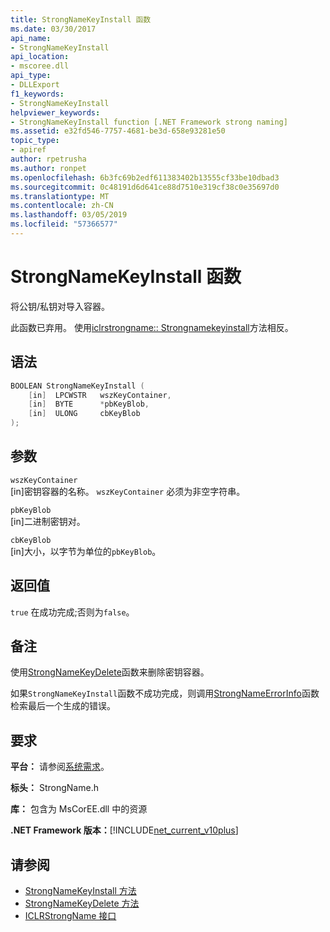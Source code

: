 ```yaml
---
title: StrongNameKeyInstall 函数
ms.date: 03/30/2017
api_name:
- StrongNameKeyInstall
api_location:
- mscoree.dll
api_type:
- DLLExport
f1_keywords:
- StrongNameKeyInstall
helpviewer_keywords:
- StrongNameKeyInstall function [.NET Framework strong naming]
ms.assetid: e32fd546-7757-4681-be3d-658e93281e50
topic_type:
- apiref
author: rpetrusha
ms.author: ronpet
ms.openlocfilehash: 6b3fc69b2edf611383402b13555cf33be10dbad3
ms.sourcegitcommit: 0c48191d6d641ce88d7510e319cf38c0e35697d0
ms.translationtype: MT
ms.contentlocale: zh-CN
ms.lasthandoff: 03/05/2019
ms.locfileid: "57366577"
---
```

# <a name="strongnamekeyinstall-function"></a>StrongNameKeyInstall 函数

将公钥/私钥对导入容器。

此函数已弃用。 使用[iclrstrongname:: Strongnamekeyinstall](../hosting/iclrstrongname-strongnamekeyinstall-method.md)方法相反。

## <a name="syntax"></a>语法

```cpp
BOOLEAN StrongNameKeyInstall (
    [in]  LPCWSTR   wszKeyContainer,
    [in]  BYTE      *pbKeyBlob,
    [in]  ULONG     cbKeyBlob
);
```

## <a name="parameters"></a>参数

`wszKeyContainer`\
[in]密钥容器的名称。 `wszKeyContainer` 必须为非空字符串。

`pbKeyBlob`\
[in]二进制密钥对。

`cbKeyBlob`\
[in]大小，以字节为单位的`pbKeyBlob`。

## <a name="return-value"></a>返回值

`true` 在成功完成;否则为`false`。

## <a name="remarks"></a>备注

使用[StrongNameKeyDelete](strongnamekeydelete-function.md)函数来删除密钥容器。

如果`StrongNameKeyInstall`函数不成功完成，则调用[StrongNameErrorInfo](strongnameerrorinfo-function.md)函数检索最后一个生成的错误。

## <a name="requirements"></a>要求

**平台：** 请参阅[系统需求](../../../../docs/framework/get-started/system-requirements.md)。

**标头：** StrongName.h

**库：** 包含为 MsCorEE.dll 中的资源

**.NET Framework 版本：**[!INCLUDE[net_current_v10plus](../../../../includes/net-current-v10plus-md.md)]

## <a name="see-also"></a>请参阅

- [StrongNameKeyInstall 方法](../hosting/iclrstrongname-strongnamekeyinstall-method.md)
- [StrongNameKeyDelete 方法](../hosting/iclrstrongname-strongnamekeydelete-method.md)
- [ICLRStrongName 接口](../hosting/iclrstrongname-interface.md)